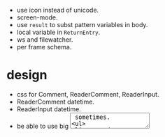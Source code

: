 - use icon instead of unicode.
- screen-mode.
- use `result` to subst pattern variables in body.
- local variable in `ReturnEntry`.
- ws and filewatcher.
- per frame schema.
# design
- css for Comment, ReaderComment, ReaderInput.
- ReaderComment datetime.
- ReaderInput datetime.
- be able to use big <textarea> sometimes.
  - we need a **simple** solution.
- report on im products.
# little
- hand written xml lexer.
  - build xml Node from token by a stack machine.
# test
- use cypress to test control flow.
# error handling
- handle frame parsing error in a general way.
- [maybe] handle `Env.next` error.
# layout
- `Nav` for navigation -- table of contents, jump to chapters.
# content
- finish chapter 1
# 教学法调查报告。
- 考虑 little book 与所实现的语言之间的关系，
  little book 好像在于给每部分实现代码写测试用例。
  - 并且用到了某个解释范式。
# dialog & im-app ux
- make the dialog looks like im apps.
# canvas
- 涂抹果酱的地方给一个 canvas 画板。
# dialog gen
- 可以生成解释程序运行的对话（程序，参数 -- 对话）。
# for reader
- reader login.
- session to record reading progress.
- let reader answer first, then show the answer.
# menu
- left `status` button -- click for menu.
# export
- right `export` button.
- export new commented books.
# deploy
- fix heroku file.
